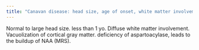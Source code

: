 ```yaml
---
title: "Canavan disease: head size, age of onset, white matter involvement, gray matter involvement"
---
```

Normal to large head size. less than 1 yo. Diffuse white matter involvement. Vacuolization of cortical gray matter. deficiency of aspartoacylase, leads to the buildup of NAA (MRS).


